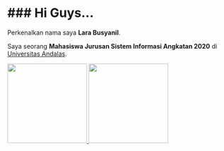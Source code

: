 # ### Hi Guys...

Perkenalkan nama saya **Lara Busyanil**.

Saya seorang **Mahasiswa Jurusan Sistem Informasi Angkatan 2020** di [Universitas Andalas](https://www.unand.ac.id/).


<p align="left">
<a href="https://github.com/LaraBusyanil">
  <img height="180em" src="https://github-readme-stats-eight-theta.vercel.app/api?username=LaraBusyanil&show_icons=true&theme=algolia&include_all_commits=true&count_private=true"/>
  <img height="180em" src="https://github-readme-stats-eight-theta.vercel.app/api/top-langs/?username=LaraBusyanil&layout=compact&langs_count=8&theme=algolia"/>
</a>
</p>

<!--
**ttrrayl/ttrrayl** is a ✨ _special_ ✨ repository because its `README.md` (this file) appears on your GitHub profile.

Here are some ideas to get you started:

- 🔭 I’m currently working on ...
- 🌱 I’m currently learning ...
- 👯 I’m looking to collaborate on ...
- 🤔 I’m looking for help with ...
- 💬 Ask me about ...
- 📫 How to reach me: ...
- 😄 Pronouns: ...
- ⚡ Fun fact: ...
-->
